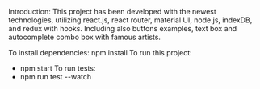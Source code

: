 Introduction:
This project has been developed with the newest technologies, utilizing react.js, react router, material UI, node.js, indexDB, and redux with hooks.
Including also buttons examples, text box and autocomplete combo box with famous artists.

To install dependencies:
npm install
To run this project:
- npm start
To run tests:
- npm run test --watch 

